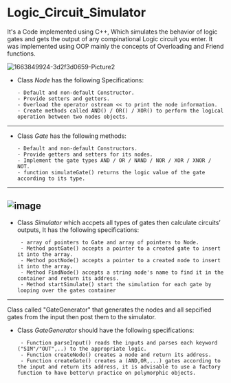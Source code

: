 # Logic_Circuit_Simulator
It's a Code implemented using C++, Which simulates the behavior of logic gates and gets the output of any compinational Logic circuit you enter.
It was implemented using OOP mainly the concepts of Overloading and Friend functions.

![1663849924-3d2f3d0659-Picture2](https://user-images.githubusercontent.com/69655655/192331330-0cf20aff-94f9-4f64-aeb0-a8904736e1fe.png)

* Class *Node* has the following Specifications:

      - Default and non-default Constructor.
      - Provide setters and getters.
      - Overload the operator ostream << to print the node information.
      - Create methods called AND() / OR() / XOR() to perform the logical operation between two nodes objects.
------------------------------------------------------------------------------------------------------------------------------------------------  
* Class *Gate* has the following methods:

      - Default and non-default Constructors.
      - Provide getters and setters for its nodes.
      - Implement the gate types AND / OR / NAND / NOR / XOR / XNOR / NOT.
      - function simulateGate() returns the logic value of the gate according to its type.  
----------------------------------------------------------------------------------------------------------------------------------------------
      
![image](https://user-images.githubusercontent.com/69655655/192333702-516690d6-f589-4eb9-a483-8b5c7c3d5f5e.png)
------------------------------------------------------------------------------------------------------------------------------------------------
* Class *Simulator* which accpets all types of gates then calculate circuits’ outputs, It has the following specifications:

       - array of pointers to Gate and array of pointers to Node.
       - Method postGate() accepts a pointer to a created gate to insert it into the array.
       - Method postNode() accepts a pointer to a created node to insert it into the array.
       - Method FindNode() accepts a string node's name to find it in the container and return its address.
       - Method startSimulate() start the simulation for each gate by looping over the gates container
------------------------------------------------------------------------------------------------------------------------------------------------
Class called "GateGenerator" that generates the nodes and all sepcified gates from the input then post them to the simulator.

* Class *GateGenerator* should have the following specifications:

       - Function parseInput() reads the inputs and parses each keyword ("SIM"/"OUT",..) to the appropriate logic.
       - Function createNode() creates a node and return its address.
       - Function createGate() creates a (AND,OR,...) gates according to the input and return its address, it is advisable to use a factory function to have better\n practice on polymorphic objects.
